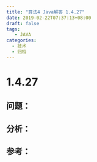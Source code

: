 ```yaml
---
title: "算法4 Java解答 1.4.27"
date: 2019-02-22T07:37:13+08:00
draft: false
tags:
   - JAVA
categories:
  - 技术
  - 归档
---
```



# 1.4.27

## 问题：


## 分析：


## 参考：


